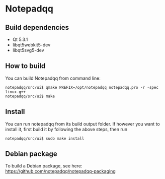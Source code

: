 Notepadqq
=========

Build dependencies
------------------
   * Qt 5.3.1
   * libqt5webkit5-dev
   * libqt5svg5-dev

How to build
------------
You can build Notepadqq from command line:

    notepadqq/src/ui$ qmake PREFIX=/opt/notepadqq notepadqq.pro -r -spec linux-g++
    notepadqq/src/ui$ make
    
Install
-------
You can run notepadqq from its build output folder. If however you want to install it, first build it
by following the above steps, then run

    notepadqq/src/ui$ sudo make install

Debian package
--------------
To build a Debian package, see here: https://github.com/notepadqq/notepadqq-packaging
